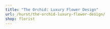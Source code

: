 ```yaml
---
title: "The Orchid: Luxury Flower Design"
url: /hurst/the-orchid-luxury-flower-design/
shop: florist
---
```

